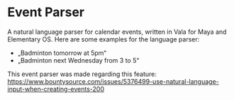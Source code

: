 # Event Parser

A natural language parser for calendar events, written in Vala for Maya and Elementary OS. Here are some examples for the language parser:
- „Badminton tomorrow at 5pm“
- „Badminton next Wednesday from 3 to 5“


This event parser was made regarding this feature:
https://www.bountysource.com/issues/5376499-use-natural-language-input-when-creating-events-200